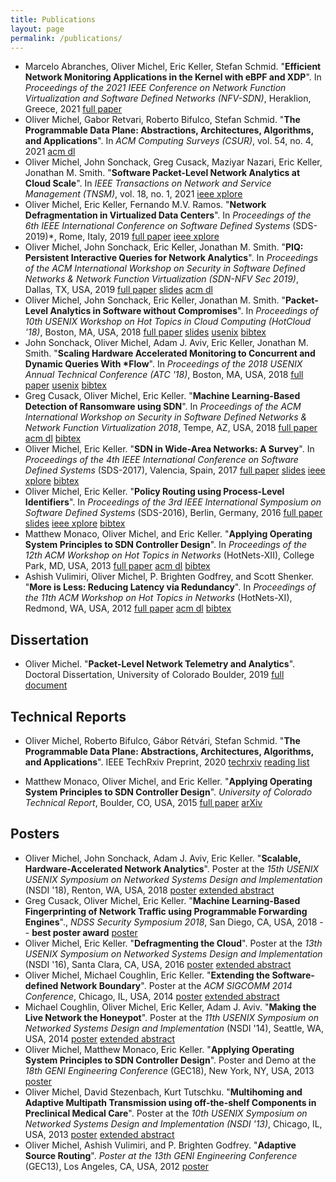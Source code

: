 ```yaml
---
title: Publications
layout: page
permalink: /publications/
---
```



* Marcelo Abranches, Oliver Michel, Eric Keller, Stefan Schmid. "**Efficient Network Monitoring
	Applications in the Kernel with eBPF and XDP**". In *Proceedings of the 2021 IEEE Conference on
	Network Function Virtualization and Software Defined Networks (NFV-SDN)*, Heraklion, Greece,
	2021
	[full paper](../doc/netmon-ebpf-xdp-nfvsdn21.pdf)
* Oliver Michel, Gabor Retvari, Roberto Bifulco, Stefan Schmid. "**The Programmable Data Plane:
	Abstractions, Architectures, Algorithms, and Applications**". In *ACM Computing Surveys (CSUR)*,
	vol. 54, no. 4, 2021
	[acm dl](https://dl.acm.org/doi/10.1145/3447868)
* Oliver Michel, John Sonchack, Greg Cusack, Maziyar Nazari, Eric Keller, Jonathan M. Smith.
	"**Software Packet-Level Network Analytics at Cloud Scale**". In *IEEE Transactions
	on Network and Service Management (TNSM)*, vol. 18, no. 1, 2021
	[ieee xplore](https://ieeexplore.ieee.org/document/9352981)
* Oliver Michel, Eric Keller, Fernando M.V. Ramos. "**Network Defragmentation in Virtualized Data
	Centers**". In *Proceedings of the 6th IEEE International Conference on Software Defined
	Systems* (SDS-2019)*, Rome, Italy, 2019
	[full paper](../doc/dcdefrag-sds19.pdf)
	[ieee xplore](https://ieeexplore.ieee.org/abstract/document/8768700)
* Oliver Michel, John Sonchack, Eric Keller, Jonathan M. Smith. "**PIQ: Persistent Interactive
	Queries for Network Analytics**". In *Proceedings of the ACM International Workshop on Security
	in Software Defined Networks & Network Function Virtualization (SDN-NFV Sec 2019)*, Dallas, TX,
	USA, 2019
	[full paper](../doc/piq-sdnnfvsec19.pdf)
	[slides](../doc/piq-sdnnfvsec19-slides.pdf)
	[acm dl](https://dl.acm.org/doi/abs/10.1145/3309194.3309197)
* Oliver Michel, John Sonchack, Eric Keller, Jonathan M. Smith. "**Packet-Level Analytics in
	Software without Compromises**". In *Proceedings of 10th USENIX Workshop on Hot Topics in Cloud
	Computing (HotCloud '18)*, Boston, MA, USA, 2018
	[full paper](../doc/jetstream-hotcloud18.pdf)
	[slides](../doc/jetstream-hotcloud18-slides.pdf)
	[usenix](https://www.usenix.org/conference/hotcloud18/presentation/michel)
	[bibtex](../doc/jetstream-hotcloud18.bib)
* John Sonchack, Oliver Michel, Adam J. Aviv, Eric Keller, Jonathan M. Smith. "**Scaling Hardware
	Accelerated Monitoring to Concurrent and Dynamic Queries With \*Flow**". In *Proceedings of the
	2018 USENIX Annual Technical Conference (ATC '18)*, Boston, MA, USA, 2018
	[full paper](../doc/starflow-atc18.pdf) 
	[usenix](https://www.usenix.org/conference/atc18/presentation/sonchack)
	[bibtex](../doc/starflow-atc18.bib)
* Greg Cusack, Oliver Michel, Eric Keller. "**Machine Learning-Based Detection of Ransomware using
  	SDN**". In *Proceedings of the ACM International Workshop on Security in Software Defined
	Networks & Network Function Virtualization 2018*, Tempe, AZ, USA,
	2018
	[full paper](../doc/ml-ransomware-sdnnfvsec18.pdf)
	[acm dl](https://dl.acm.org/citation.cfm?id=3180467)
	[bibtex](../doc/ml-ransomware-sdnnfvsec18.bib)
* Oliver Michel, Eric Keller. "**SDN in Wide-Area Networks: A Survey**". In *Proceedings of the 4th
	IEEE International Conference on Software Defined Systems* (SDS-2017), Valencia, Spain, 2017
	[full paper](../doc/sdwan-sds17.pdf)
	[slides](../doc/sdwan-sds17-slides.pdf)
	[ieee xplore](http://ieeexplore.ieee.org/document/7939138/)
	[bibtex](../doc/sdwan-sds17.bib)
* Oliver Michel, Eric Keller. "**Policy Routing using Process-Level Identifiers**". In *Proceedings
	of the 3rd IEEE International Symposium on Software Defined Systems* (SDS-2016), Berlin,
	Germany, 2016
	[full paper](../doc/prpl-sds16.pdf)
	[slides](../doc/prpl-sds16-slides.pdf)
	[ieee xplore](http://ieeexplore.ieee.org/document/7527807/)
	[bibtex](../doc/prpl-sds16.bib)
* Matthew Monaco, Oliver Michel, and Eric Keller. "**Applying Operating System Principles to SDN
	Controller Design**". In *Proceedings of the 12th ACM Workshop on Hot Topics in Networks*
	(HotNets-XII), College Park, MD, USA,
	2013
	[full paper](../doc/yanc-hotnets.pdf)
	[acm dl](http://dl.acm.org/citation.cfm?id=2535789)
	[bibtex](../doc/yanc-hotnets.bib)
* Ashish Vulimiri, Oliver Michel, P. Brighten Godfrey, and Scott Shenker. "**More is Less: Reducing
	Latency via Redundancy**". In *Proceedings of the 11th ACM Workshop on Hot Topics in Networks*
	(HotNets-XI), Redmond, WA, USA, 2012
	[full paper](../doc/hotnets12.pdf)
	[acm dl](http://dl.acm.org/citation.cfm?id=2390234)
	[bibtex](../doc/hotnets12.bib)

## Dissertation

* Oliver Michel. "**Packet-Level Network Telemetry and Analytics**". Doctoral Dissertation,
	University of Colorado Boulder, 2019
	[full document](../doc/dissertation.pdf)

## Technical Reports

*  Oliver Michel, Roberto Bifulco, Gábor Rétvári, Stefan Schmid. "**The Programmable Data Plane:
	Abstractions, Architectures, Algorithms, and Applications**". IEEE TechRxiv Preprint, 2020
	[techrxiv](https://www.techrxiv.org/articles/preprint/The_Programmable_Data_Plane_Abstractions_Architectures_Algorithms_and_Applications/12894677)
	[reading list](https://programmabledataplane.review)

* Matthew Monaco, Oliver Michel, and Eric Keller. "**Applying Operating System Principles to SDN
	Controller Design**". *University of Colorado Technical Report*, Boulder, CO, USA, 2015
	[full paper](../doc/yanc-hotnets.pdf) [arXiv](https://arxiv.org/abs/1510.05063)

## Posters

* Oliver Michel, John Sonchack, Adam J. Aviv, Eric Keller. "**Scalable, Hardware-Accelerated
 	Network Analytics**". Poster at the *15th USENIX USENIX Symposium on Networked Systems Design and
  Implementation* (NSDI '18), Renton, WA, USA, 2018 [poster](../doc/nsdi18-poster.pdf)
  [extended abstract](../doc/nsdi18-abstract.pdf)
* Greg Cusack, Oliver Michel, Eric Keller. "**Machine Learning-Based Fingerprinting of Network
  Traffic using Programmable Forwarding Engines**"., *NDSS Security Symposium 2018*, San Diego, CA,
  USA, 2018 -- **best poster award** [poster](../doc/ndss18-poster.pdf)
* Oliver Michel, Eric Keller. "**Defragmenting the Cloud**". Poster at the *13th
	USENIX Symposium on Networked Systems Design and Implementation* (NSDI '16),
	Santa Clara, CA, USA, 2016 [poster](../doc/nsdi16-poster.pdf)
	[extended abstract](../doc/nsdi16-abstract.pdf)
* Oliver Michel, Michael Coughlin, Eric Keller. "**Extending the
	Software-defined Network Boundary**". Poster at the *ACM SIGCOMM 2014
	Conference*, Chicago, IL, USA, 2014 [poster](../doc/sigcomm14-poster.pdf)
	[extended abstract](../doc/sigcomm14-abstract.pdf)
* Michael Coughlin, Oliver Michel, Eric Keller, Adam J.  Aviv. "**Making the Live Network the
	Honeypot**". Poster at the *11th USENIX Symposium on Networked Systems Design
	and Implementation* (NSDI '14), Seattle, WA, USA, 2014
	[poster](../doc/nsdi2014-poster.pdf)
	[extended abstract](../doc/nsdi2014-proposal.pdf)
* Oliver Michel, Matthew Monaco, Eric Keller. "**Applying Operating System Principles to SDN Controller Design**".
	Poster and Demo at the *18th GENI Engineering Conference* (GEC18), New York,
	NY, USA, 2013 [poster](../doc/yanc-poster.pdf)
* Oliver Michel, David Stezenbach, Kurt Tutschku. "**Multihoming and Adaptive
	Multipath Transmission using off-the-shelf Components in Preclinical Medical
	Care**". Poster at the *10th USENIX Symposium on Networked Systems Design and
	Implementation (NSDI '13)*, Chicago, IL, USA, 2013 [poster](../doc/nsdi13-poster.pdf)
	[extended abstract](../doc/nsdi13-proposal.pdf)
* Oliver Michel, Ashish Vulimiri, and P. Brighten Godfrey. "**Adaptive Source
	Routing**". *Poster at the 13th GENI Engineering Conference* (GEC13), Los
	Angeles, CA, USA, 2012 [poster](../doc/gec13-poster.pdf)
